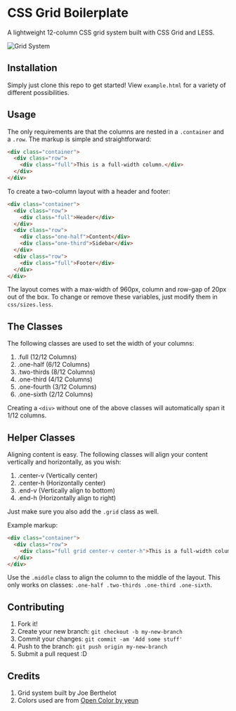 # CSS Grid Boilerplate

A lightweight 12-column CSS grid system built with CSS Grid and LESS.

![Grid System](http://i.imgur.com/xCBYnOp.png)

## Installation

Simply just clone this repo to get started! View `example.html` for a variety of different possibilities.

## Usage

The only requirements are that the columns are nested in a `.container` and a `.row`.  The markup is simple and straightforward:

```html
<div class="container">
  <div class="row">
    <div class="full">This is a full-width column.</div>
  </div>
</div>
```

To create a two-column layout with a header and footer:

```html
<div class="container">
  <div class="row">
    <div class="full">Header</div>
  </div>
  <div class="row">
    <div class="one-half">Content</div>
    <div class="one-third">Sidebar</div>
  </div>
  <div class="row">
    <div class="full">Footer</div>
  </div>
</div>
```

The layout comes with a max-width of 960px, column and row-gap of 20px out of the box.  To change or remove these variables, just modify them in `css/sizes.less`.

## The Classes

The following classes are used to set the width of your columns:

1. .full (12/12 Columns)
2. .one-half (6/12 Columns)
3. .two-thirds (8/12 Columns)
4. .one-third (4/12 Columns)
5. .one-fourth (3/12 Columns)
6. .one-sixth (2/12 Columns)

Creating a `<div>` without one of the above classes will automatically span it 1/12 columns.

## Helper Classes

Aligning content is easy.  The following classes will align your content vertically and horizontally, as you wish:

1. .center-v (Vertically center)
2. .center-h (Horizontally center)
3. .end-v (Vertically align to bottom)
4. .end-h (Horizontally align to right)

Just make sure you also add the `.grid` class as well.

Example markup:

```html
<div class="container">
  <div class="row">
    <div class="full grid center-v center-h">This is a full-width column and this text is centered.</div>
  </div>
</div>
```

Use the `.middle` class to align the column to the middle of the layout.  This only works on classes: `.one-half .two-thirds .one-third .one-sixth`.

## Contributing

1. Fork it!
2. Create your new branch: `git checkout -b my-new-branch`
3. Commit your changes: `git commit -am 'Add some stuff'`
4. Push to the branch: `git push origin my-new-branch`
5. Submit a pull request :D

## Credits

1. Grid system built by Joe Berthelot
2. Colors used are from [Open Color by yeun](https://github.com/yeun/open-color)
